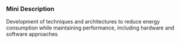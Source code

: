### Mini Description

Development of techniques and architectures to reduce energy consumption while maintaining performance, including hardware and software approaches

